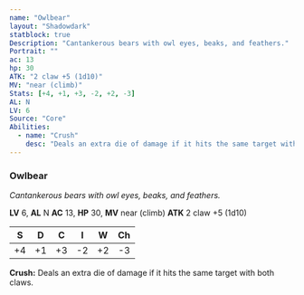 ```yaml
---
name: "Owlbear"
layout: "Shadowdark"
statblock: true
Description: "Cantankerous bears with owl eyes, beaks, and feathers."
Portrait: ""
ac: 13
hp: 30
ATK: "2 claw +5 (1d10)"
MV: "near (climb)"
Stats: [+4, +1, +3, -2, +2, -3]
AL: N
LV: 6
Source: "Core"
Abilities:
  - name: "Crush"
    desc: "Deals an extra die of damage if it hits the same target with both claws."
---
```


### Owlbear

_Cantankerous bears with owl eyes, beaks, and feathers._

**LV** 6, **AL** N
**AC** 13, **HP** 30, **MV** near (climb)
**ATK** 2 claw +5 (1d10)

|  S  |  D  |  C  |  I  |  W  |  Ch  |
|:---:|:---:|:---:|:---:|:---:|:----:|
| +4 | +1 | +3 | -2 | +2 | -3 |

**Crush:** Deals an extra die of damage if it hits the same target with both claws.

